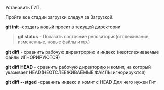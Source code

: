 Установить ГИТ.

Пройти все стадии загрузки следуя за Загрузкой.

**git init** -создать новый проект в текущей директории
> **git status** - Показать состояние репозитория(отслеживание, измененные, новые файлы и пр.) 

 **git diff** - сравнить рабочую директрорию и индекс (неотслеживаемые файлы ИГНОРИРУЮТСЯ)

 **git diff HEAD** - сравнить рабочую директорию и комит, на который указывает HEAD(НЕОТСЛЕЕЖИВАЕМЫЕ ФАЙЛЫ игнорируются)

 **git diff --stged** -сравнить индекс и комит с HEAD
 Для чего нужен Гит